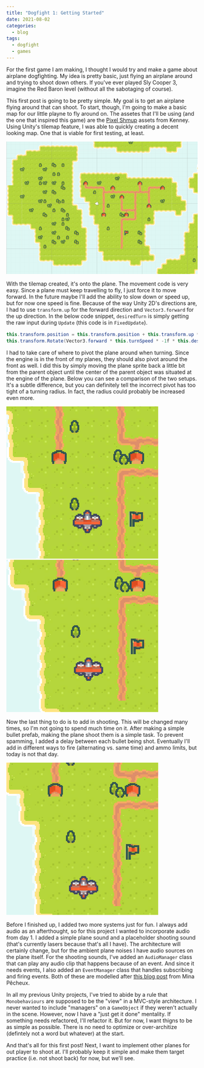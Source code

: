 ```yaml
---
title: "Dogfight 1: Getting Started"
date: 2021-08-02
categories:
  - blog
tags:
  - dogfight
  - games
---
```


For the first game I am making, I thought I would try and make a game about airplane dogfighting. My idea is pretty basic, just flying an airplane around and trying to shoot down others. If you've ever played Sly Cooper 3, imagine the Red Baron level (without all the sabotaging of course).

This first post is going to be pretty simple. My goal is to get an airplane flying around that can shoot. To start, though, I'm going to make a basic map for our little playne to fly around on. The assetes that I'll be using (and the one that inspired this game) are the [Pixel Shmup](https://kenney.nl/assets/pixel-shmup) assets from Kenney. Using Unity's tilemap feature, I was able to quickly creating a decent looking map. One that is viable for first testing, at least.

![Basic tiled map](/assets/images/2021-08-06-dogfight1/basic_map.png)

With the tilemap created, it's onto the plane. The movement code is very easy. Since a plane must keep travelling to fly, I just force it to move forward. In the future maybe I'll add the ability to slow down or speed up, but for now one speed is fine. Because of the way Unity 2D's directions are, I had to use `transform.up` for the forward direction and `Vector3.forward` for the up direction. In the below code snippet, `desiredTurn` is simply getting the raw input during `Update` (this code is in `FixedUpdate`).

```csharp
this.transform.position = this.transform.position + this.transform.up * Time.deltaTime * this.forwardSpeed;
this.transform.Rotate(Vector3.forward * this.turnSpeed * -1f * this.desiredTurn;
```

I had to take care of where to pivot the plane around when turning. Since the engine is in the front of my planes, they should also pivot around the front as well. I did this by simply moving the plane sprite back a little bit from the parent object until the center of the parent object was situated at the engine of the plane. Below you can see a comparison of the two setups. It's a subtle difference, but you can definitely tell the incorrect pivot has too tight of a turning radius. In fact, the radius could probably be increased even more.

![Incorrect turning pivot](assets/images/2021-08-06-dogfight1/incorrect_turning.gif) ![Correct turning pivot](assets/images/2021-08-06-dogfight1/correct_turning.gif)

Now the last thing to do is to add in shooting. This will be changed many times, so I'm not going to spend much time on it. After making a simple bullet prefab, making the plane shoot them is a simple task. To prevent spamming, I added a delay between each bullet being shot. Eventually I'll add in different ways to fire (alternating vs. same time) and ammo limits, but today is not that day.

![Plane shooting](assets/images/2021-08-06-dogfight1/shooting.gif)

Before I finished up, I added two more systems just for fun. I always add audio as an afterthought, so for this project I wanted to incorporate audio from day 1. I added a simple plane sound and a placeholder shooting sound (that's currently lasers because that's all I have). The architecture will certainly change, but for the ambient plane noises I have audio sources on the plane itself. For the shooting sounds, I've added an `AudioManager` class that can play any audio clip that happens because of an event. And since it needs events, I also added an `EventManager` class that handles subscribing and firing events. Both of these are modelled after [this blog post](https://minapecheux.com/website/2021/05/14/rts-interlude-2-refactoring-the-event-system-unity-c/) from Mina Pêcheux.

In all my previous Unity projects, I've tried to abide by a rule that `Monobehaviours` are supposed to be the "view" in a MVC-style architecture. I never wanted to include "managers" on a `GameObject` if they weren't actually in the scene. However, now I have a "just get it done" mentality. If something needs refactored, I'll refactor it. But for now, I want thigns to be as simple as possible. There is no need to optimize or over-architize (defintely not a word but whatever) at the start.

And that's all for this first post! Next, I want to implement other planes for out player to shoot at. I'll probably keep it simple and make them target practice (i.e. not shoot back) for now, but we'll see.
